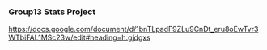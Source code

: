 ### Group13 Stats Project 

https://docs.google.com/document/d/1bnTLpadF9ZLu9CnDt_eru8oEwTvr3WTbiFAL1MSc23w/edit#heading=h.gjdgxs
